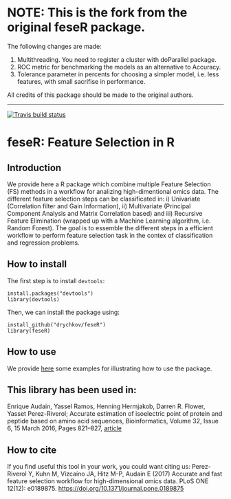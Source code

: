 
# NOTE: This is the fork from the original feseR package. 
The following changes are made: 
1. Multithreading. You need to register a cluster with doParallel package.
2. ROC metric for benchmarking the models as an alternative to Accuracy.
3. Tolerance parameter in percents for choosing a simpler model, i.e. less features, with small sacrifise in performance. 

All credits of this package should be made to the original authors.

------------

[![Travis build status](https://travis-ci.org/enriquea/feseR.svg?branch=master)](https://travis-ci.org/enriquea/feseR)

# feseR: Feature Selection in R

## Introduction

We provide here a R package which combine multiple Feature Selection (FS) methods in a workflow for analizing high-dimentional omics data. The different feature selection steps can be classificated in: i) Univariate (Correlation filter and Gain Information), ii) Multivariate (Principal Component Analysis and Matrix Correlation based) and iii) Recursive Feature Elimination (wrapped up with a Machine Learning algorithm, i.e. Random Forest). The goal is to essemble the different steps in a efficient workflow to perform feature selection task in the contex of classification and regression problems.

## How to install

The first step is to install `devtools`:  

    install.packages("devtools")
    library(devtools)
   
Then, we can install the package using: 

    install_github("drychkov/feseR")
    library(feseR)


## How to use

We provide [here](https://github.com/enriquea/feseR/blob/master/vignettes/feser.pdf) some examples for illustrating how to use the package.

## This library has been used in:

Enrique Audain, Yassel Ramos, Henning Hermjakob, Darren R. Flower, Yasset Perez-Riverol; Accurate estimation of isoelectric point of protein and peptide based on amino acid sequences, Bioinformatics, Volume 32, Issue 6, 15 March 2016, Pages 821–827, [article](https://academic.oup.com/bioinformatics/article/32/6/821/1744386/Accurate-estimation-of-isoelectric-point-of)

## How to cite

If you find useful this tool in your work, you could want citing us:
Perez-Riverol Y, Kuhn M, Vizcaíno JA, Hitz M-P, Audain E (2017) Accurate and fast feature selection workflow for high-dimensional omics data. PLoS ONE 12(12): e0189875. https://doi.org/10.1371/journal.pone.0189875
